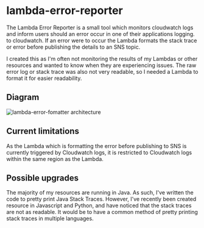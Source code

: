 # lambda-error-reporter
The Lambda Error Reporter is a small tool which monitors cloudwatch logs and inform users should an error occur in one of their applications logging.
to cloudwatch. If an error were to occur the Lambda formats the stack trace or error before publishing the details to an SNS topic.

I created this as I'm often not monitoring the results of my Lambdas or other resources and wanted to know when they are experiencing issues.
The raw error log or stack trace was also not very readable, so I needed a Lambda to format it for easier readability.

## Diagram
![lambda-error-fomatter architecture](https://user-images.githubusercontent.com/35812795/227777655-d6b53228-448b-474d-858c-742a164bc451.png)

## Current limitations
As the Lambda which is formatting the error before publishing to SNS is currently triggered by Cloudwatch logs, it is restricted to Cloudwatch logs within the same region as the Lambda. 

## Possible upgrades
The majority of my resources are running in Java. As such, I've written the code to pretty print Java Stack Traces.
However, I've recently been created resource in Javascript and Python, and have noticed that the stack traces are not as readable.
It would be to have a common method of pretty printing stack traces in multiple languages.
